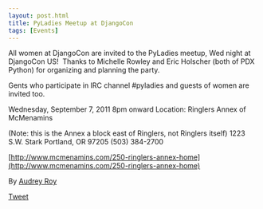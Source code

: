 ```yaml
---
layout: post.html
title: PyLadies Meetup at DjangoCon
tags: [Events]
---
```


All women at DjangoCon are invited to the PyLadies meetup, Wed night at DjangoCon US!  Thanks to Michelle Rowley and Eric Holscher (both of PDX Python) for organizing and planning the party.

Gents who participate in IRC channel \#pyladies and guests of women are invited too.

Wednesday, September 7, 2011 8pm onward Location: Ringlers Annex of McMenamins

(Note: this is the Annex a block east of Ringlers, not Ringlers itself) 1223 S.W. Stark Portland, OR 97205 (503) 384-2700

[http://www.mcmenamins.com/250-ringlers-annex-home](http://www.mcmenamins.com/250-ringlers-annex-home)


By [Audrey Roy](http://twitter.com/audreyr "AudreyR | Twitter")

[Tweet](http://twitter.com/share)